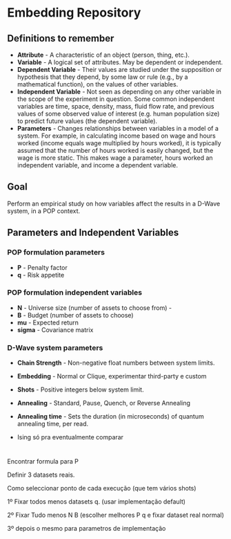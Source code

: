 # Embedding Repository

## Definitions to remember
- **Attribute** - A characteristic of an object (person, thing, etc.).
- **Variable** - A logical set of attributes. May be dependent or independent.
- **Dependent Variable** - Their values are studied under the supposition or hypothesis that they depend, by some law or rule (e.g., by a mathematical function), on the values of other variables.
- **Independent Variable** - Not seen as depending on any other variable in the scope of the experiment in question. Some common independent variables are time, space, density, mass, fluid flow rate, and previous values of some observed value of interest (e.g. human population size) to predict future values (the dependent variable).
- **Parameters** - Changes relationships between variables in a model of a system. For example, in calculating income based on wage and hours worked (income equals wage multiplied by hours worked), it is typically assumed that the number of hours worked is easily changed, but the wage is more static. This makes wage a parameter, hours worked an independent variable, and income a dependent variable.

## Goal
Perform an empirical study on how variables affect the results in a D-Wave system, in a POP context.

## Parameters and Independent Variables
### POP formulation parameters
- **P** - Penalty factor
- **q** - Risk appetite

### POP formulation independent variables
- **N** - Universe size (number of assets to choose from) - 
- **B** - Budget (number of assets to choose)
- **mu** - Expected return
- **sigma** - Covariance matrix

### D-Wave system parameters
- **Chain Strength** - Non-negative float numbers between system limits.
- **Embedding** - Normal or Clique, experimentar third-party e custom
- **Shots** - Positive integers below system limit.
- **Annealing** - Standard, Pause, Quench, or Reverse Annealing
- **Annealing time** - Sets the duration (in microseconds) of quantum annealing time, per read.

- Ising só pra eventualmente comparar

#

Encontrar formula para P

Definir 3 datasets  reais.

Como seleccionar ponto de cada execução (que tem vários shots)



1º Fixar todos menos datasets q. (usar implementação default)

2º Fixar Tudo menos N B (escolher melhores P q e fixar dataset real normal)

3º depois o mesmo para parametros de implementação